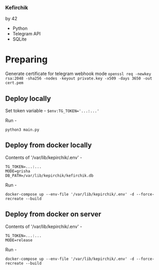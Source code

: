 ### Kefirchik
by 42


* Python
* Telegram API
* SQLite

# Preparing
Generate certificate for telegram webhook mode
`openssl req -newkey rsa:2048 -sha256 -nodes -keyout private.key -x509 -days 3650 -out cert.pem`

## Deploy locally
Set token variable -
`$env:TG_TOKEN='...:...'`

Run -
```console
python3 main.py
```

## Deploy from docker locally
Contents of '/var/lib/kepirchik/.env' -
```console
TG_TOKEN=...:...
MODE=grisha
DB_PATH=/var/lib/kepirchik/kefirchik.db
```

Run -
```console
docker-compose up --env-file '/var/lib/kepirchik/.env' -d --force-recreate --build
```

## Deploy from docker on server
Contents of '/var/lib/kepirchik/.env' -
```console
TG_TOKEN=...:...
MODE=release
```

Run -
```console
docker-compose up --env-file '/var/lib/kepirchik/.env' -d --force-recreate --build
```
